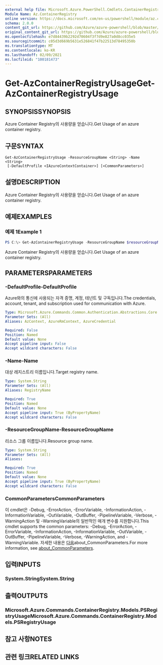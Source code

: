 ```yaml
---
external help file: Microsoft.Azure.PowerShell.Cmdlets.ContainerRegistry.dll-Help.xml
Module Name: Az.ContainerRegistry
online version: https://docs.microsoft.com/en-us/powershell/module/az.containerregistry/get-azcontainerregistryusage
schema: 2.0.0
content_git_url: https://github.com/Azure/azure-powershell/blob/master/src/ContainerRegistry/ContainerRegistry/help/Get-AzContainerRegistryUsage.md
original_content_git_url: https://github.com/Azure/azure-powershell/blob/master/src/ContainerRegistry/ContainerRegistry/help/Get-AzContainerRegistryUsage.md
ms.openlocfilehash: e7d84439b2292d70604f3f7d9e827a0d8cc035e5
ms.sourcegitcommit: c05d3d669b5631e526841f47b22513d78495350b
ms.translationtype: MT
ms.contentlocale: ko-KR
ms.lasthandoff: 02/09/2021
ms.locfileid: "100181473"
---
```

# <span data-ttu-id="11a26-101">Get-AzContainerRegistryUsage</span><span class="sxs-lookup"><span data-stu-id="11a26-101">Get-AzContainerRegistryUsage</span></span>

## <span data-ttu-id="11a26-102">SYNOPSIS</span><span class="sxs-lookup"><span data-stu-id="11a26-102">SYNOPSIS</span></span>
<span data-ttu-id="11a26-103">Azure Container Registry의 사용량을 얻습니다.</span><span class="sxs-lookup"><span data-stu-id="11a26-103">Get Usage of an azure container registry.</span></span>

## <span data-ttu-id="11a26-104">구문</span><span class="sxs-lookup"><span data-stu-id="11a26-104">SYNTAX</span></span>

```
Get-AzContainerRegistryUsage -ResourceGroupName <String> -Name <String>
 [-DefaultProfile <IAzureContextContainer>] [<CommonParameters>]
```

## <span data-ttu-id="11a26-105">설명</span><span class="sxs-lookup"><span data-stu-id="11a26-105">DESCRIPTION</span></span>
<span data-ttu-id="11a26-106">Azure Container Registry의 사용량을 얻습니다.</span><span class="sxs-lookup"><span data-stu-id="11a26-106">Get Usage of an azure container registry.</span></span>

## <span data-ttu-id="11a26-107">예제</span><span class="sxs-lookup"><span data-stu-id="11a26-107">EXAMPLES</span></span>

### <span data-ttu-id="11a26-108">예제 1</span><span class="sxs-lookup"><span data-stu-id="11a26-108">Example 1</span></span>
```powershell
PS C:\> Get-AzContainerRegistryUsage -ResourceGroupName $resourceGroupName -RegistryName $RegistryName
```

<span data-ttu-id="11a26-109">Azure Container Registry의 사용량을 얻습니다.</span><span class="sxs-lookup"><span data-stu-id="11a26-109">Get Usage of an azure container registry.</span></span>

## <span data-ttu-id="11a26-110">PARAMETERS</span><span class="sxs-lookup"><span data-stu-id="11a26-110">PARAMETERS</span></span>

### <span data-ttu-id="11a26-111">-DefaultProfile</span><span class="sxs-lookup"><span data-stu-id="11a26-111">-DefaultProfile</span></span>
<span data-ttu-id="11a26-112">Azure와의 통신에 사용되는 자격 증명, 계정, 테넌트 및 구독입니다.</span><span class="sxs-lookup"><span data-stu-id="11a26-112">The credentials, account, tenant, and subscription used for communication with Azure.</span></span>

```yaml
Type: Microsoft.Azure.Commands.Common.Authentication.Abstractions.Core.IAzureContextContainer
Parameter Sets: (All)
Aliases: AzContext, AzureRmContext, AzureCredential

Required: False
Position: Named
Default value: None
Accept pipeline input: False
Accept wildcard characters: False
```

### <span data-ttu-id="11a26-113">-Name</span><span class="sxs-lookup"><span data-stu-id="11a26-113">-Name</span></span>
<span data-ttu-id="11a26-114">대상 레지스트리 이름입니다.</span><span class="sxs-lookup"><span data-stu-id="11a26-114">Target registry name.</span></span>

```yaml
Type: System.String
Parameter Sets: (All)
Aliases: RegistryName

Required: True
Position: Named
Default value: None
Accept pipeline input: True (ByPropertyName)
Accept wildcard characters: False
```

### <span data-ttu-id="11a26-115">-ResourceGroupName</span><span class="sxs-lookup"><span data-stu-id="11a26-115">-ResourceGroupName</span></span>
<span data-ttu-id="11a26-116">리소스 그룹 이름입니다.</span><span class="sxs-lookup"><span data-stu-id="11a26-116">Resource group name.</span></span>

```yaml
Type: System.String
Parameter Sets: (All)
Aliases:

Required: True
Position: Named
Default value: None
Accept pipeline input: True (ByPropertyName)
Accept wildcard characters: False
```

### <span data-ttu-id="11a26-117">CommonParameters</span><span class="sxs-lookup"><span data-stu-id="11a26-117">CommonParameters</span></span>
<span data-ttu-id="11a26-118">이 cmdlet은 -Debug, -ErrorAction, -ErrorVariable, -InformationAction, -InformationVariable, -OutVariable, -OutBuffer, -PipelineVariable, -Verbose, -WarningAction 및 -WarningVariable의 일반적인 매개 변수를 지원합니다.</span><span class="sxs-lookup"><span data-stu-id="11a26-118">This cmdlet supports the common parameters: -Debug, -ErrorAction, -ErrorVariable, -InformationAction, -InformationVariable, -OutVariable, -OutBuffer, -PipelineVariable, -Verbose, -WarningAction, and -WarningVariable.</span></span> <span data-ttu-id="11a26-119">자세한 내용은 [다음](http://go.microsoft.com/fwlink/?LinkID=113216)about_CommonParameters.</span><span class="sxs-lookup"><span data-stu-id="11a26-119">For more information, see [about_CommonParameters](http://go.microsoft.com/fwlink/?LinkID=113216).</span></span>

## <span data-ttu-id="11a26-120">입력</span><span class="sxs-lookup"><span data-stu-id="11a26-120">INPUTS</span></span>

### <span data-ttu-id="11a26-121">System.String</span><span class="sxs-lookup"><span data-stu-id="11a26-121">System.String</span></span>

## <span data-ttu-id="11a26-122">출력</span><span class="sxs-lookup"><span data-stu-id="11a26-122">OUTPUTS</span></span>

### <span data-ttu-id="11a26-123">Microsoft.Azure.Commands.ContainerRegistry.Models.PSRegistryUsage</span><span class="sxs-lookup"><span data-stu-id="11a26-123">Microsoft.Azure.Commands.ContainerRegistry.Models.PSRegistryUsage</span></span>

## <span data-ttu-id="11a26-124">참고 사항</span><span class="sxs-lookup"><span data-stu-id="11a26-124">NOTES</span></span>

## <span data-ttu-id="11a26-125">관련 링크</span><span class="sxs-lookup"><span data-stu-id="11a26-125">RELATED LINKS</span></span>
